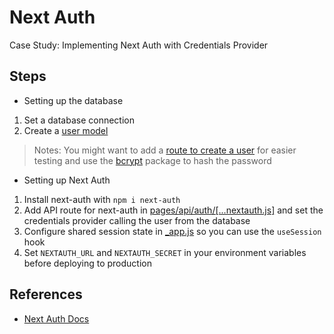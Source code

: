 # Next Auth

Case Study: Implementing Next Auth with Credentials Provider

## Steps

- Setting up the database
1. Set a database connection
2. Create a [user model](prisma/schema.prisma)
>Notes: You might want to add a [route to create a user](pages/api/users/index.js) for easier testing and use the [bcrypt](https://www.npmjs.com/package/bcrypt) package to hash the password

- Setting up Next Auth
1. Install next-auth with `npm i next-auth`
2. Add API route for next-auth in [pages/api/auth/[...nextauth.js]](pages/api/auth/[...nextauth].js) and set the credentials provider calling the user from the database
3. Configure shared session state in [_app.js](pages/_app.js) so you can use the `useSession` hook
4. Set `NEXTAUTH_URL` and `NEXTAUTH_SECRET` in your environment variables before deploying to production

## References

- [Next Auth Docs](https://next-auth.js.org/getting-started/example)